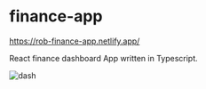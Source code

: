 # finance-app
https://rob-finance-app.netlify.app/

React finance dashboard App written in Typescript.


![dash](https://user-images.githubusercontent.com/79421897/230009400-d66a79f9-5303-4234-86fa-8964219ad7de.png)
